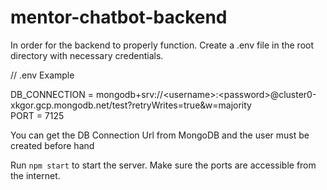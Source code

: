 # mentor-chatbot-backend

In order for the backend to properly function. Create a .env file in the root directory with necessary credentials.  

// .env Example

DB_CONNECTION = mongodb+srv://\<username>:\<password>@cluster0-xkgor.gcp.mongodb.net/test?retryWrites=true&w=majority  
PORT = 7125

You can get the DB Connection Url from MongoDB and the user must be created before hand


Run ```npm start``` to start the server. Make sure the ports are accessible from the internet. 
